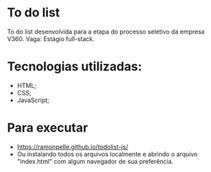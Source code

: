 # To do list
To do list desenvolvida para a etapa do processo seletivo da empresa V360. Vaga: Estágio full-stack.

# Tecnologias utilizadas:
  - HTML;
  - CSS;
  - JavaScript;

# Para executar
  - https://ramonpelle.github.io/todolist-js/
  - Ou instalando todos os arquivos localmente e abrindo o arquivo "index.html" com algum navegador de sua preferência.
